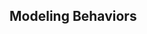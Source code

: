 <div id="title">

## Modeling Behaviors
</div>

<div id="body">

<include src="activityDiagrams/unit-inParent-asPanel.md" boilerplate />
<include src="activityDiagramsIntermediate/unit-inParent-asPanel.md" boilerplate />
<include src="sequenceDiagramsBasic/unit-inParent-asPanel.md" boilerplate />
<include src="sequenceDiagramsIntermediate/unit-inParent-asPanel.md" boilerplate />
<include src="sequenceDiagramsAdvanced/unit-inParent-asPanel.md" boilerplate />
<include src="useCaseDiagrams/unit-inParent-asPanel.md" boilerplate />
<include src="timingDiagrams/unit-inParent-asPanel.md" boilerplate />
<include src="interactionOverviewDiagrams/unit-inParent-asPanel.md" boilerplate />
<include src="communicationDiagrams/unit-inParent-asPanel.md" boilerplate />
<include src="stateMachineDiagrams/unit-inParent-asPanel.md" boilerplate />

</div>